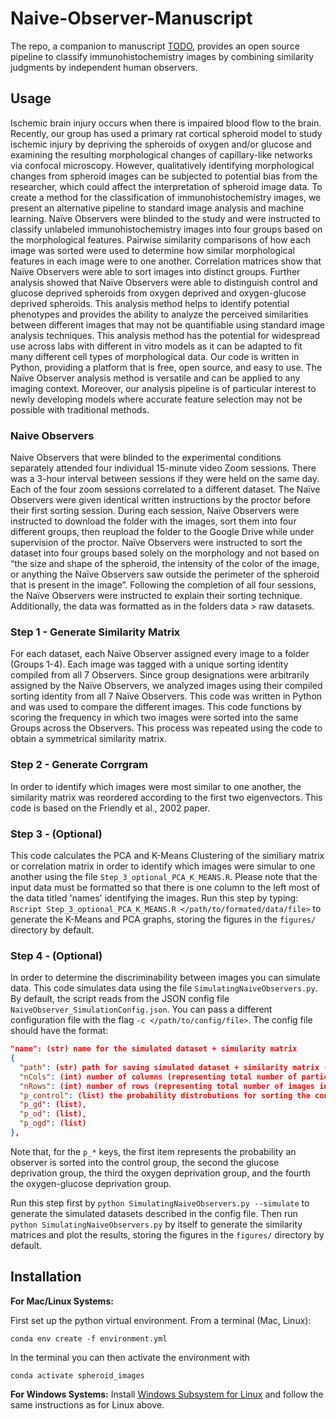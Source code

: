 # Naive-Observer-Manuscript

The repo, a companion to manuscript [TODO](https://www.google.com), provides an open source pipeline to classify immunohistochemistry images by combining similarity judgments by independent human observers. 

## Usage

Ischemic brain injury occurs when there is impaired blood flow to the brain. Recently, our group has used a primary rat cortical spheroid model to study ischemic injury by depriving the spheroids of oxygen and/or glucose and examining the resulting morphological changes of capillary-like networks via confocal microscopy. However, qualitatively identifying morphological changes from spheroid images can be subjected to potential bias from the researcher, which could affect the interpretation of spheroid image data. To create a method for the classification of immunohistochemistry images, we present an alternative pipeline to standard image analysis and machine learning. Naïve Observers were blinded to the study and were instructed to classify unlabeled immunohistochemistry images into four groups based on the morphological features. Pairwise similarity comparisons of how each image was sorted were used to determine how similar morphological features in each image were to one another. Correlation matrices show that Naïve Observers were able to sort images into distinct groups. Further analysis showed that Naïve Observers were able to distinguish control and glucose deprived spheroids from oxygen deprived and oxygen-glucose deprived spheroids. This analysis method helps to identify potential phenotypes and provides the ability to analyze the perceived similarities between different images that may not be quantifiable using standard image analysis techniques. This analysis method has the potential for widespread use across labs with different in vitro models as it can be adapted to fit many different cell types of morphological data. Our code is written in Python, providing a platform that is free, open source, and easy to use. The Naïve Observer analysis method is versatile and can be applied to any imaging context. Moreover, our analysis pipeline is of particular interest to newly developing models where accurate feature selection may not be possible with traditional methods.

### Naive Observers

Naive Observers that were blinded to the experimental conditions separately attended four individual 15-minute video Zoom sessions. There was a 3-hour interval between sessions if they were held on the same day. Each of the four zoom sessions correlated to a different dataset. The Naïve Observers were given identical written instructions by the proctor before their first sorting session. During each session, Naïve Observers were instructed to download the folder with the images, sort them into four different groups, then reupload the folder to the Google Drive while under supervision of the proctor. Naïve Observers were instructed to sort the dataset into four groups based solely on the morphology and not based on “the size and shape of the spheroid, the intensity of the color of the image, or anything the Naïve Observers saw outside the perimeter of the spheroid that is present in the image”. Following the completion of all four sessions, the Naïve Observers were instructed to explain their sorting technique. Additionally, the data was formatted as in the folders data > raw datasets. 

### Step 1 - Generate Similarity Matrix

For each dataset, each Naïve Observer assigned every image to a folder (Groups 1-4). Each image was tagged with a unique sorting identity compiled from all 7 Observers. Since group designations were arbitrarily assigned by the Naïve Observers, we analyzed images using their compiled sorting identity from all 7 Naïve Observers. This code was written in Python and was used to compare the different images. This code functions by scoring the frequency in which two images were sorted into the same Groups across the Observers. This process was repeated using the code to obtain a symmetrical similarity matrix. 

### Step 2 - Generate Corrgram

In order to identify which images were most similar to one another, the similarity matrix was reordered according to the first two eigenvectors. This code is based on the Friendly et al., 2002 paper. 

### Step 3 - (Optional)

This code calculates the PCA and K-Means Clustering of the similiary matrix or correlation matrix in order to identify which images were simular to one another using the file `Step_3_optional_PCA_K_MEANS.R`. Please note that the input data must be formatted so that there is one column to the left most of the data titled 'names' identifying the images. Run this step by typing: `Rscript Step_3_optional_PCA_K_MEANS.R </path/to/formated/data/file>` to generate the K-Means and PCA graphs, storing the figures in the `figures/` directory by default. 

### Step 4 - (Optional)

In order to determine the discriminability between images you can simulate data. This code simulates data using the file `SimulatingNaiveObservers.py`. By default, the script reads from the JSON config file `NaiveObserver_SimulationConfig.json`. You can pass a different configuration file with the flag `-c </path/to/config/file>`. The config file should have the format:
```json
"name": (str) name for the simulated dataset + simularity matrix
{ 
  "path": (str) path for saving simulated dataset + similarity matrix (without trailing backslash '/'),
  "nCols": (int) number of columns (representing total number of participants) to create for the simulated dataset,
  "nRows": (int) number of rows (representing total number of images in each group) to create for the simulated dataset,
  "p_control": (list) the probability distrobutions for sorting the controls,
  "p_gd": (list),
  "p_od": (list),
  "p_ogd": (list)
},
```
Note that, for the `p_*` keys, the first item represents the probability an observer is sorted into the control group, the second the glucose deprivation group, the third the oxygen deprivation group, and the fourth the oxygen-glucose deprivation group. 

Run this step first by `python SimulatingNaiveObservers.py --simulate` to generate the simulated datasets described in the config file. Then run `python SimulatingNaiveObservers.py` by itself to generate the similarity matrices and plot the results, storing the figures in the `figures/` directory by default.


## Installation

**For Mac/Linux Systems:**

First set up the python virtual environment. From a terminal (Mac, Linux): 

```shell
conda env create -f environment.yml
```

In the terminal you can then activate the environment with 

```shell
conda activate spheroid_images
```

**For Windows Systems:**
Install [Windows Subsystem for Linux](https://learn.microsoft.com/en-us/windows/wsl/install) and follow the same instructions as for Linux above.

